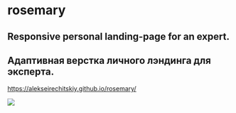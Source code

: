 # rosemary
## Responsive personal landing-page for an expert.
## Адаптивная верстка личного лэндинга для эксперта.

https://alekseirechitskiy.github.io/rosemary/

<img src="https://github.com/alekseirechitskiy/rosemary/blob/rosemary_mockup_700.jpg">
